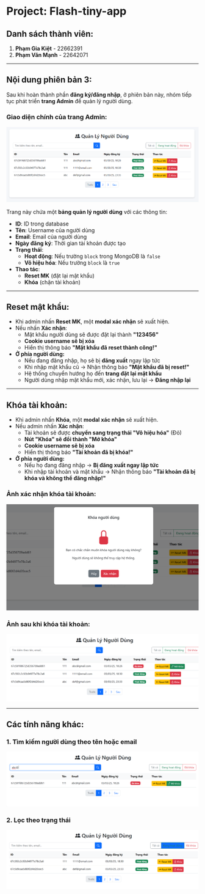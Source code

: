 # Project: Flash-tiny-app

## Danh sách thành viên:
1. **Phạm Gia Kiệt** - 22662391  
2. **Phạm Văn Mạnh** - 22642071  

---

## Nội dung phiên bản 3:

Sau khi hoàn thành phần **đăng ký/đăng nhập**, ở phiên bản này, nhóm tiếp tục phát triển **trang Admin** để quản lý người dùng.  

### Giao diện chính của trang Admin:
![Giao diện Admin](../public/images/v3_adminpage.png)  

Trang này chứa một **bảng quản lý người dùng** với các thông tin:  
- **ID**: ID trong database  
- **Tên**: Username của người dùng  
- **Email**: Email của người dùng  
- **Ngày đăng ký**: Thời gian tài khoản được tạo  
- **Trạng thái**:  
  - **Hoạt động**: Nếu trường `block` trong MongoDB là `false`  
  - **Vô hiệu hóa**: Nếu trường `block` là `true`  
- **Thao tác**:  
  - **Reset MK** (đặt lại mật khẩu)  
  - **Khóa** (chặn tài khoản)  

---

## Reset mật khẩu:
- Khi admin nhấn **Reset MK**, một **modal xác nhận** sẽ xuất hiện.  
- Nếu nhấn **Xác nhận**:  
  - Mật khẩu người dùng sẽ được đặt lại thành **"123456"**  
  - **Cookie username sẽ bị xóa**  
  - Hiển thị thông báo **"Mật khẩu đã reset thành công!"**  
- **Ở phía người dùng:**  
  - Nếu đang đăng nhập, họ sẽ bị **đăng xuất** ngay lập tức  
  - Khi nhập mật khẩu cũ → Nhận thông báo **"Mật khẩu đã bị reset!"**  
  - Hệ thống chuyển hướng họ đến **trang đặt lại mật khẩu**  
  - Người dùng nhập mật khẩu mới, xác nhận, lưu lại → **Đăng nhập lại**  

---

## Khóa tài khoản:
- Khi admin nhấn **Khóa**, một **modal xác nhận** sẽ xuất hiện.  
- Nếu admin nhấn **Xác nhận**:  
  - Tài khoản sẽ được **chuyển sang trạng thái "Vô hiệu hóa"** (Đỏ)  
  - **Nút "Khóa" sẽ đổi thành "Mở khóa"**  
  - **Cookie username sẽ bị xóa**  
  - Hiển thị thông báo **"Tài khoản đã bị khóa!"**  
- **Ở phía người dùng:**  
  - Nếu họ đang đăng nhập → **Bị đăng xuất ngay lập tức**  
  - Khi nhập tài khoản và mật khẩu → Nhận thông báo **"Tài khoản đã bị khóa và không thể đăng nhập!"**  

### Ảnh xác nhận khóa tài khoản:
![Modal xác nhận](../public/images/v3_confirmlockacc.png)  

### Ảnh sau khi khóa tài khoản:
![Sau khi khóa](../public/images/v3_afterlock.png)  

---

## Các tính năng khác:
### 1. **Tìm kiếm người dùng** theo tên hoặc email  
![Tìm kiếm](../public/images/v3_search.png)  

### 2. **Lọc theo trạng thái**  
![Lọc theo trạng thái](../public/images/v3_filter.png)  
